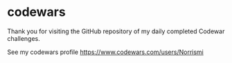 # codewars
Thank you for visiting the GitHub repository of my daily completed Codewar challenges.

See my codewars profile https://www.codewars.com/users/Norrismi
